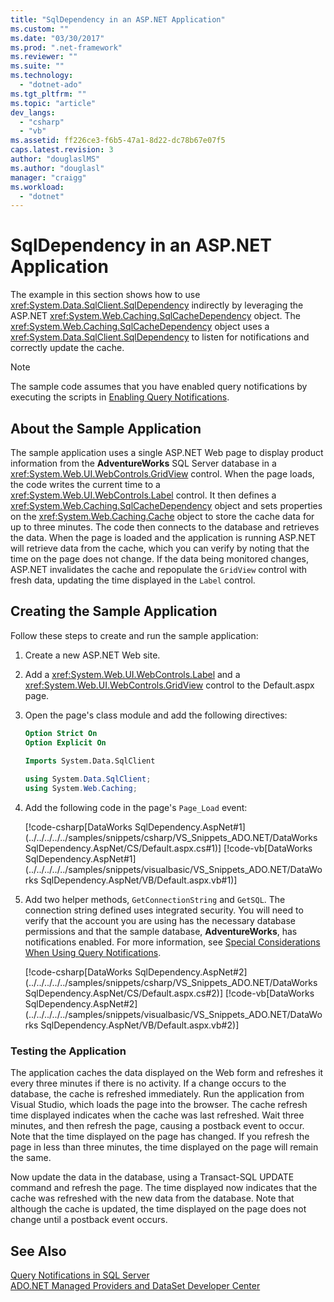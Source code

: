 ```yaml
---
title: "SqlDependency in an ASP.NET Application"
ms.custom: ""
ms.date: "03/30/2017"
ms.prod: ".net-framework"
ms.reviewer: ""
ms.suite: ""
ms.technology: 
  - "dotnet-ado"
ms.tgt_pltfrm: ""
ms.topic: "article"
dev_langs: 
  - "csharp"
  - "vb"
ms.assetid: ff226ce3-f6b5-47a1-8d22-dc78b67e07f5
caps.latest.revision: 3
author: "douglaslMS"
ms.author: "douglasl"
manager: "craigg"
ms.workload: 
  - "dotnet"
---
```

# SqlDependency in an ASP.NET Application
The example in this section shows how to use <xref:System.Data.SqlClient.SqlDependency> indirectly by leveraging the ASP.NET <xref:System.Web.Caching.SqlCacheDependency> object. The <xref:System.Web.Caching.SqlCacheDependency> object uses a <xref:System.Data.SqlClient.SqlDependency> to listen for notifications and correctly update the cache.  
  
> [!NOTE]
>  The sample code assumes that you have enabled query notifications by executing the scripts in [Enabling Query Notifications](../../../../../docs/framework/data/adonet/sql/enabling-query-notifications.md).  
  
## About the Sample Application  
 The sample application uses a single ASP.NET Web page to display product information from the **AdventureWorks** SQL Server database in a <xref:System.Web.UI.WebControls.GridView> control. When the page loads, the code writes the current time to a <xref:System.Web.UI.WebControls.Label> control. It then defines a <xref:System.Web.Caching.SqlCacheDependency> object and sets properties on the <xref:System.Web.Caching.Cache> object to store the cache data for up to three minutes. The code then connects to the database and retrieves the data. When the page is loaded and the application is running ASP.NET will retrieve data from the cache, which you can verify by noting that the time on the page does not change. If the data being monitored changes, ASP.NET invalidates the cache and repopulate the `GridView` control with fresh data, updating the time displayed in the `Label` control.  
  
## Creating the Sample Application  
 Follow these steps to create and run the sample application:  
  
1.  Create a new ASP.NET Web site.  
  
2.  Add a <xref:System.Web.UI.WebControls.Label> and a <xref:System.Web.UI.WebControls.GridView> control to the Default.aspx page.  
  
3.  Open the page's class module and add the following directives:  
  
    ```vb  
    Option Strict On  
    Option Explicit On  
  
    Imports System.Data.SqlClient  
    ```  
  
    ```csharp  
    using System.Data.SqlClient;  
    using System.Web.Caching;  
    ```  
  
4.  Add the following code in the page's `Page_Load` event:  
  
     [!code-csharp[DataWorks SqlDependency.AspNet#1](../../../../../samples/snippets/csharp/VS_Snippets_ADO.NET/DataWorks SqlDependency.AspNet/CS/Default.aspx.cs#1)]
     [!code-vb[DataWorks SqlDependency.AspNet#1](../../../../../samples/snippets/visualbasic/VS_Snippets_ADO.NET/DataWorks SqlDependency.AspNet/VB/Default.aspx.vb#1)]  
  
5.  Add two helper methods, `GetConnectionString` and `GetSQL`. The connection string defined uses integrated security. You will need to verify that the account you are using has the necessary database permissions and that the sample database, **AdventureWorks**, has notifications enabled. For more information, see [Special Considerations When Using Query Notifications](http://msdn.microsoft.com/en-us/a83c8dc8-4fb9-4ffd-a2a5-c07cf4a203c7).  
  
     [!code-csharp[DataWorks SqlDependency.AspNet#2](../../../../../samples/snippets/csharp/VS_Snippets_ADO.NET/DataWorks SqlDependency.AspNet/CS/Default.aspx.cs#2)]
     [!code-vb[DataWorks SqlDependency.AspNet#2](../../../../../samples/snippets/visualbasic/VS_Snippets_ADO.NET/DataWorks SqlDependency.AspNet/VB/Default.aspx.vb#2)]  
  
### Testing the Application  
 The application caches the data displayed on the Web form and refreshes it every three minutes if there is no activity. If a change occurs to the database, the cache is refreshed immediately. Run the application from Visual Studio, which loads the page into the browser. The cache refresh time displayed indicates when the cache was last refreshed. Wait three minutes, and then refresh the page, causing a postback event to occur. Note that the time displayed on the page has changed. If you refresh the page in less than three minutes, the time displayed on the page will remain the same.  
  
 Now update the data in the database, using a Transact-SQL UPDATE command and refresh the page. The time displayed now indicates that the cache was refreshed with the new data from the database. Note that although the cache is updated, the time displayed on the page does not change until a postback event occurs.  
  
## See Also  
 [Query Notifications in SQL Server](../../../../../docs/framework/data/adonet/sql/query-notifications-in-sql-server.md)  
 [ADO.NET Managed Providers and DataSet Developer Center](http://go.microsoft.com/fwlink/?LinkId=217917)
